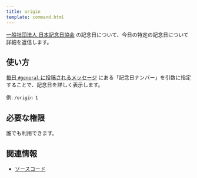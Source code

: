 ```yaml
---
title: origin
template: command.html
---
```


[一般社団法人 日本記念日協会](https://www.kinenbi.gr.jp) の記念日について、今日の特定の記念日について詳細を返信します。

## 使い方

[毎日 `#general` に投稿されるメッセージ](../features/everyday.md) にある「記念日ナンバー」を引数に指定することで、記念日を詳しく表示します。

例: `/origin 1`

## 必要な権限

誰でも利用できます。

## 関連情報

- [ソースコード](https://github.com/jaoafa/jaotan.ts/blob/master/src/commands/origin.ts)
